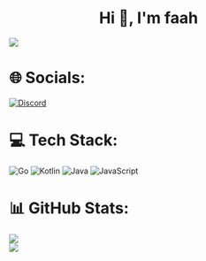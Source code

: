 <h1 align="center">Hi 👋, I'm faah</h1>

[![](https://visitcount.itsvg.in/api?id=1fahh&icon=2&color=0)](https://visitcount.itsvg.in)


# 🌐 Socials:
[![Discord](https://img.shields.io/badge/Discord-%237289DA.svg?logo=discord&logoColor=white)](htttps://discord.gg/faah#99189) 

# 💻 Tech Stack:
![Go](https://img.shields.io/badge/go-%2300ADD8.svg?style=for-the-badge&logo=go&logoColor=white) ![Kotlin](https://img.shields.io/badge/kotlin-%230095D5.svg?style=for-the-badge&logo=kotlin&logoColor=white) ![Java](https://img.shields.io/badge/java-%23ED8B00.svg?style=for-the-badge&logo=java&logoColor=white) ![JavaScript](https://img.shields.io/badge/javascript-%23323330.svg?style=for-the-badge&logo=javascript&logoColor=%23F7DF1E)
# 📊 GitHub Stats:
![](https://github-readme-stats.vercel.app/api?username=1fahh&theme=dracula&hide_border=false&include_all_commits=true&count_private=true)<br/>
![](https://github-readme-streak-stats.herokuapp.com/?user=1fahh&theme=dracula&hide_border=false)<br/>

<!-- Proudly created with GPRM ( https://gprm.itsvg.in ) -->
